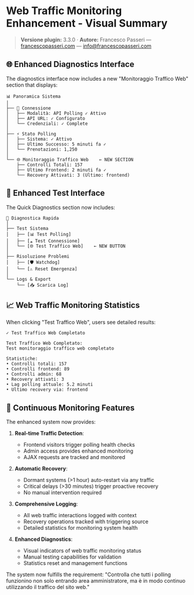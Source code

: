 # Web Traffic Monitoring Enhancement - Visual Summary

> **Versione plugin:** 3.3.0 · **Autore:** Francesco Passeri — [francescopasseri.com](https://francescopasseri.com) — [info@francescopasseri.com](mailto:info@francescopasseri.com)


## 🌐 Enhanced Diagnostics Interface

The diagnostics interface now includes a new "Monitoraggio Traffico Web" section that displays:

```
📊 Panoramica Sistema
│
├── 🔗 Connessione
│   ├── Modalità: API Polling ✓ Attivo
│   ├── API URL: ✓ Configurato  
│   └── Credenziali: ✓ Complete
│
├── ⚡ Stato Polling
│   ├── Sistema: ✓ Attivo
│   ├── Ultimo Successo: 5 minuti fa ✓
│   └── Prenotazioni: 1,250
│
└── 🌐 Monitoraggio Traffico Web    ← NEW SECTION
    ├── Controlli Totali: 157
    ├── Ultimo Frontend: 2 minuti fa ✓
    └── Recovery Attivati: 3 (Ultimo: frontend)
```

## 🔧 Enhanced Test Interface

The Quick Diagnostics section now includes:

```
🔧 Diagnostica Rapida
│
├── Test Sistema
│   ├── [📊 Test Polling]
│   ├── [☁️ Test Connessione] 
│   └── [🌐 Test Traffico Web]    ← NEW BUTTON
│
├── Risoluzione Problemi
│   ├── [🛡️ Watchdog]
│   └── [⚠️ Reset Emergenza]
│
└── Logs & Export
    └── [📥 Scarica Log]
```

## 📈 Web Traffic Monitoring Statistics

When clicking "Test Traffico Web", users see detailed results:

```
✓ Test Traffico Web Completato

Test Traffico Web Completato:
Test monitoraggio traffico web completato

Statistiche:
• Controlli totali: 157
• Controlli frontend: 89
• Controlli admin: 68  
• Recovery attivati: 3
• Lag polling attuale: 5.2 minuti
• Ultimo recovery via: frontend
```

## 🚀 Continuous Monitoring Features

The enhanced system now provides:

1. **Real-time Traffic Detection**: 
   - Frontend visitors trigger polling health checks
   - Admin access provides enhanced monitoring
   - AJAX requests are tracked and monitored

2. **Automatic Recovery**:
   - Dormant systems (>1 hour) auto-restart via any traffic
   - Critical delays (>30 minutes) trigger proactive recovery
   - No manual intervention required

3. **Comprehensive Logging**:
   - All web traffic interactions logged with context
   - Recovery operations tracked with triggering source
   - Detailed statistics for monitoring system health

4. **Enhanced Diagnostics**:
   - Visual indicators of web traffic monitoring status
   - Manual testing capabilities for validation
   - Statistics reset and management functions

The system now fulfills the requirement: "Controlla che tutti i polling funzionino non solo entrando area amministratore, ma è in modo continuo utilizzando il traffico del sito web."
